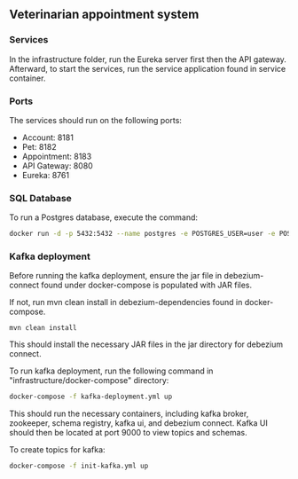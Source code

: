 <h2>Veterinarian appointment system</h2>

<h3>Services</h3>
In the infrastructure folder, run the Eureka server first then the API gateway.
Afterward, to start the services, run the service application found in service container.

<h3>Ports</h3>
The services should run on the following ports:
<ul>
    <li>Account: 8181</li>
    <li>Pet: 8182</li>
    <li>Appointment: 8183</li>
    <li>API Gateway: 8080</li>
    <li>Eureka: 8761</li>
</ul>

<h3>SQL Database</h3>
To run a Postgres database, execute the command:

```bash
docker run -d -p 5432:5432 --name postgres -e POSTGRES_USER=user -e POSTGRES_PASSWORD=admin postgres
```

<h3>Kafka deployment</h3>
Before running the kafka deployment, ensure the jar file in debezium-connect found under docker-compose is populated with JAR files.

If not, run mvn clean install in debezium-dependencies found in docker-compose.
```angular2html
mvn clean install
```
This should install the necessary JAR files in the jar directory for debezium connect.

To run kafka deployment, run the following command in "infrastructure/docker-compose" directory:

```bash
docker-compose -f kafka-deployment.yml up
```

This should run the necessary containers, including kafka broker, zookeeper, schema registry, kafka ui, and debezium connect.
Kafka UI should then be located at port 9000 to view topics and schemas.

To create topics for kafka:
```bash
docker-compose -f init-kafka.yml up
```

